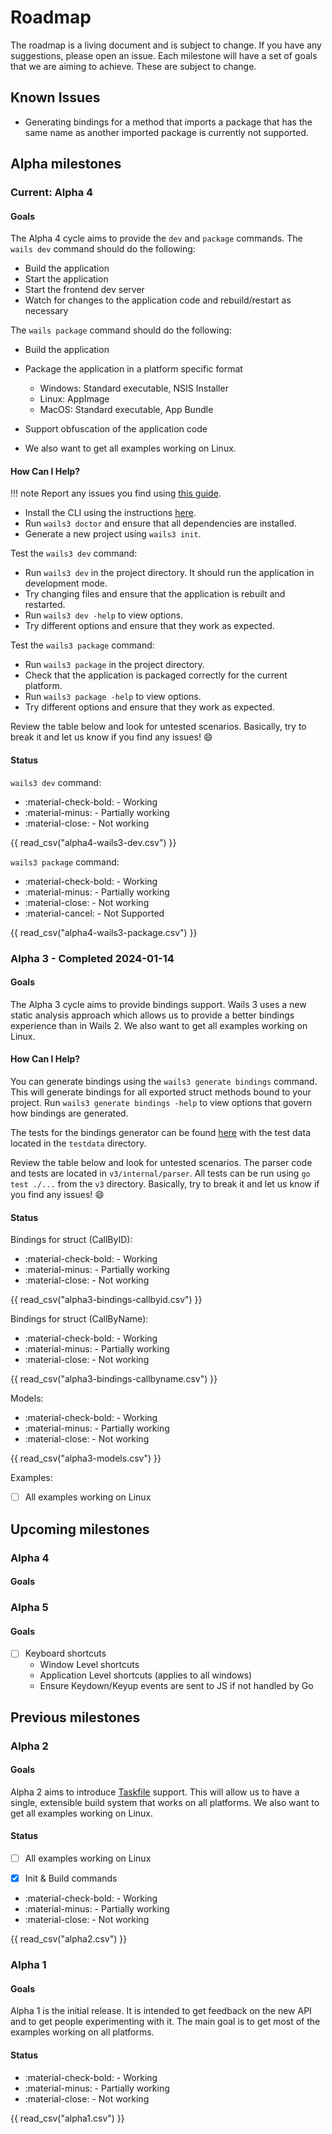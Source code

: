 # Roadmap

The roadmap is a living document and is subject to change. If you have any
suggestions, please open an issue. Each milestone will have a set of goals that
we are aiming to achieve. These are subject to change.

## Known Issues

- Generating bindings for a method that imports a package that has the same name as another imported package is currently not supported.

## Alpha milestones

### Current: Alpha 4

#### Goals

The Alpha 4 cycle aims to provide the `dev` and `package` commands. 
The `wails dev` command should do the following:
- Build the application
- Start the application
- Start the frontend dev server
- Watch for changes to the application code and rebuild/restart as necessary

The `wails package` command should do the following:
- Build the application
- Package the application in a platform specific format
  - Windows: Standard executable, NSIS Installer
  - Linux: AppImage
  - MacOS: Standard executable, App Bundle
- Support obfuscation of the application code

- We also want to get all examples working on Linux.

#### How Can I Help?

!!! note
    Report any issues you find using [this guide](./getting-started/feedback.md).


- Install the CLI using the instructions [here](./getting-started/installation).
- Run `wails3 doctor` and ensure that all dependencies are installed. 
- Generate a new project using `wails3 init`.

Test the `wails3 dev` command:

- Run `wails3 dev` in the project directory. It should run the application in development mode.
- Try changing files and ensure that the application is rebuilt and restarted.
- Run `wails3 dev -help` to view options.
- Try different options and ensure that they work as expected.

Test the `wails3 package` command:

- Run `wails3 package` in the project directory.
- Check that the application is packaged correctly for the current platform.
- Run `wails3 package -help` to view options.
- Try different options and ensure that they work as expected.

Review the table below and look for untested scenarios. 
Basically, try to break it and let us know if you find any issues! :smile:

#### Status

`wails3 dev` command:

- :material-check-bold: - Working
- :material-minus: - Partially working
- :material-close: - Not working

{{ read_csv("alpha4-wails3-dev.csv") }}


`wails3 package` command:

- :material-check-bold: - Working
- :material-minus: - Partially working
- :material-close: - Not working
- :material-cancel: - Not Supported

{{ read_csv("alpha4-wails3-package.csv") }}


### Alpha 3 - Completed 2024-01-14

#### Goals

The Alpha 3 cycle aims to provide bindings support. Wails 3 uses a new static analysis approach which allows us to provide 
a better bindings experience than in Wails 2. 
We also want to get all examples working on Linux.

#### How Can I Help?

You can generate bindings using the `wails3 generate bindings` command. This will generate bindings for all exported struct methods bound to your project.
Run `wails3 generate bindings -help` to view options that govern how bindings are generated.
 
The tests for the bindings generator can be found [here](https://github.com/wailsapp/wails/tree/v3-alpha/v3/internal/parser) with the test data located in the `testdata` directory. 

Review the table below and look for untested scenarios. The parser code and tests are located in `v3/internal/parser`. All tests can be run using `go test ./...` from the `v3` directory.
Basically, try to break it and let us know if you find any issues! :smile:

#### Status

Bindings for struct (CallByID):

- :material-check-bold: - Working
- :material-minus: - Partially working
- :material-close: - Not working

{{ read_csv("alpha3-bindings-callbyid.csv") }}

Bindings for struct (CallByName):

- :material-check-bold: - Working
- :material-minus: - Partially working
- :material-close: - Not working

{{ read_csv("alpha3-bindings-callbyname.csv") }}

Models:

- :material-check-bold: - Working
- :material-minus: - Partially working
- :material-close: - Not working

{{ read_csv("alpha3-models.csv") }}


Examples:

- [ ] All examples working on Linux

## Upcoming milestones

### Alpha 4

#### Goals


### Alpha 5

#### Goals

- [ ] Keyboard shortcuts
    - Window Level shortcuts
    - Application Level shortcuts (applies to all windows)
    - Ensure Keydown/Keyup events are sent to JS if not handled by Go

## Previous milestones

### Alpha 2

#### Goals

Alpha 2 aims to introduce [Taskfile](https://taskfile.dev) support. This will
allow us to have a single, extensible build system that works on all platforms.
We also want to get all examples working on Linux.

#### Status

- [ ] All examples working on Linux
- [x] Init & Build commands


- :material-check-bold: - Working
- :material-minus: - Partially working
- :material-close: - Not working

{{ read_csv("alpha2.csv") }}

### Alpha 1

#### Goals

Alpha 1 is the initial release. It is intended to get feedback on the new API
and to get people experimenting with it. The main goal is to get most of the
examples working on all platforms.

#### Status

- :material-check-bold: - Working
- :material-minus: - Partially working
- :material-close: - Not working

{{ read_csv("alpha1.csv") }}
